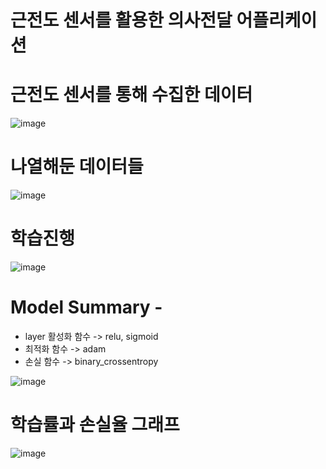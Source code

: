 # 근전도 센서를 활용한 의사전달 어플리케이션



# 근전도 센서를 통해 수집한 데이터
![image](https://user-images.githubusercontent.com/58021968/107849178-e2f91580-6e3c-11eb-9ff5-54fbabb1320f.png)

# 나열해둔 데이터들 
![image](https://user-images.githubusercontent.com/58021968/107849187-f1dfc800-6e3c-11eb-8dab-bff433435986.png)

# 학습진행
![image](https://user-images.githubusercontent.com/58021968/107849206-1e93df80-6e3d-11eb-95ea-6005c260dde2.png)

# Model Summary - 
- layer 활성화 함수 -> relu, sigmoid
- 최적화 함수 -> adam
- 손실 함수 -> binary_crossentropy

![image](https://user-images.githubusercontent.com/58021968/107849201-1176f080-6e3d-11eb-8f82-9e76ed73915b.png)

# 학습률과 손실율 그래프
![image](https://user-images.githubusercontent.com/58021968/107849111-5baba200-6e3c-11eb-81ec-5b9f9acf8b71.png)
